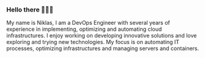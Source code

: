 ### Hello there 👋👋👋

My name is Niklas, I am a DevOps Engineer with several years of experience in implementing, optimizing and automating cloud infrastructures. I enjoy working on developing innovative solutions and love exploring and trying new technologies. My focus is on automating IT processes, optimizing infrastructures and managing servers and containers.

<!--
**niklash-dev/niklash-dev** is a ✨ _special_ ✨ repository because its `README.md` (this file) appears on your GitHub profile.

Here are some ideas to get you started:

- 🔭 I’m currently working on ...
- 🌱 I’m currently learning ...
- 👯 I’m looking to collaborate on ...
- 🤔 I’m looking for help with ...
- 💬 Ask me about ...
- 📫 How to reach me: ...
- 😄 Pronouns: ...
- ⚡ Fun fact: ...
-->

